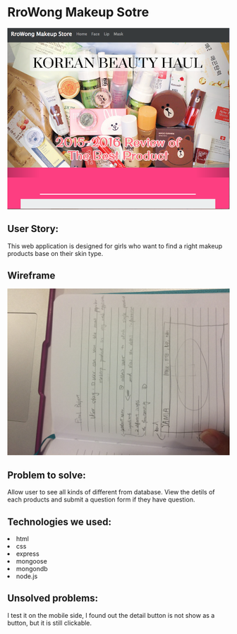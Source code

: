 <h1>RroWong Makeup Sotre</h1>

<img src="public/images/makeup.png">

<h2>User Story:</h2>
<p>This web application is designed for girls who want to find a right makeup products base on their skin type.</p>

<h2>Wireframe</h2>
<img src="public/images/wireframe.jpg">

<h2>Problem to solve:</h2>
<p>Allow user to see all kinds of different from database. View the detils of each products and submit a question form if they have question.</p>

<h2>Technologies we used:</h2>

<li>html</li>
<li>css</li>
<li>express</li>
<li>mongoose</li>
<li>mongondb</li>
<li>node.js</li>

<h2>Unsolved problems:</h2>
<p>I test it on the mobile side, I found out the detail button is not show as a button, but it is still clickable.</p>
